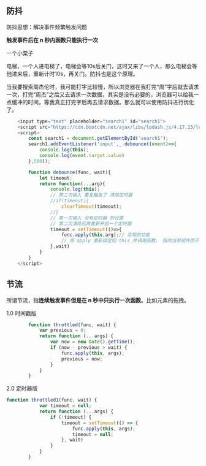 ## 防抖

防抖思想：解决事件频繁触发问题

**触发事件后在 n 秒内函数只能执行一次**

一个小栗子

电梯，一个人进电梯了，电梯会等10s后关门，这时又来了一个人，那么电梯会等他进来后，重新计时10s，再关门。防抖也是这个原理。

当我要搜索周杰伦时，我可能打字比较慢，所以浏览器在我打完“周”字后就去请求一次，打完“周杰”之后又去请求一次数据，其实是没有必要的，浏览器可以给我一点缓冲的时间，等我真正打完字后再去请求数据。那么就可以使用防抖进行优化了。

```js
	<input type="text" placeholder="search1" id="search1">
    <script src="https://cdn.bootcdn.net/ajax/libs/lodash.js/4.17.15/lodash.min.js"></script>
    <script>
        const search1 = document.getElementById('search1');
        search1.addEventListener('input',_.debounce((event)=>{
            console.log(this);
            console.log(event.target.value)
        },500));

        function debounce(func, wait){
            let timeout;
            return function(...arg){
                console.log(this);
                // 第二次输入 重复触发了 清除定时器
                //if(timeout){
                    clearTimeout(timeout);
                //}
                // 第一次输入 没有定时器 则设置
                // 第二次清除后再重新开启一个定时器
                timeout = setTimeout(()=>{
                    func.apply(this,arg);// 实现的功能
                    // 用 apply 重新绑定回 this 并调用函数， 指向当前组件而不是 window
                },wait)
            }
        }
    </script>
```

## 节流

所谓节流，指**连续触发事件但是在 n 秒中只执行一次函数**。比如元素的拖拽。

1.0 时间戳版

```js
        function throttled(func, wait) {
            var previous = 0;
            return function (...args) {
                var now = new Date().getTime();
                if (now - previous > wait) {
                    func.apply(this, args);
                    previous = now;
                }
            }
        }
```

2.0 定时器版

```js
function throttled1(func, wait) {
            var timeout = null;
            return function (...args) {
                if (!timeout) {
                    timeout = setTimeout(() => {
                        func.apply(this, args);
                        timeout = null;
                    }, wait)
                }
            }
        }
```


